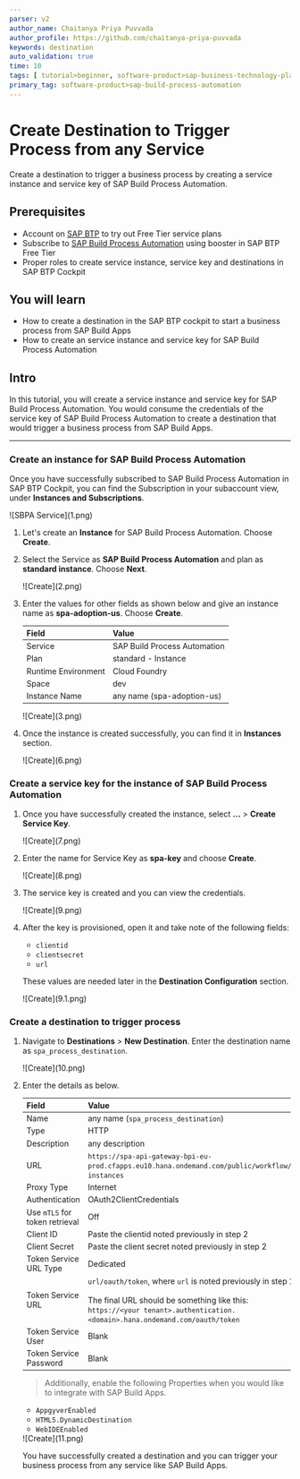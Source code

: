 ```yaml
---
parser: v2
author_name: Chaitanya Priya Puvvada
author_profile: https://github.com/chaitanya-priya-puvvada
keywords: destination
auto_validation: true
time: 10
tags: [ tutorial>beginner, software-product>sap-business-technology-platform, tutorial>free-tier]
primary_tag: software-product>sap-build-process-automation
---
```


# Create Destination to Trigger Process from any Service
<!-- description --> Create a destination to trigger a business process by creating a service instance and service key of SAP Build Process Automation.

## Prerequisites
- Account on [SAP BTP](btp-free-tier-account) to try out Free Tier service plans
- Subscribe to [SAP Build Process Automation](spa-subscribe-booster) using booster in SAP BTP Free Tier
- Proper roles to create service instance, service key and destinations in SAP BTP Cockpit

## You will learn
- How to create a destination in the SAP BTP cockpit to start a business process from SAP Build Apps
- How to create an service instance and service key for SAP Build Process Automation

## Intro
In this tutorial, you will create a service instance and service key for SAP Build Process Automation. You would consume the credentials of the service key of SAP Build Process Automation to create a destination that would trigger a business process from SAP Build Apps.

---

### Create an instance for SAP Build Process Automation

Once you have successfully subscribed to SAP Build Process Automation in SAP BTP Cockpit, you can find the Subscription in  your subaccount view, under **Instances and Subscriptions**.

<!-- border --> ![SBPA Service](1.png)

1. Let's create an **Instance** for SAP Build Process Automation. Choose **Create**.

2. Select the Service as **SAP Build Process Automation** and plan as **standard instance**. Choose **Next**.

    <!-- border --> ![Create](2.png)

3. Enter the values for other fields as shown below and give an instance name as **spa-adoption-us**. Choose **Create**.

    | Field|Value
    | --- | :---
    | Service | SAP Build Process Automation
    | Plan | standard - Instance
    | Runtime Environment | Cloud Foundry
    | Space | dev
    | Instance Name | any name   (spa-adoption-us)

    <!-- border --> ![Create](3.png)  

4. Once the instance is created successfully, you can find it in **Instances** section.

    <!-- border --> ![Create](6.png)  

### Create a service key for the instance of SAP Build Process Automation  

1. Once you have successfully created the instance, select **...** > **Create Service Key**.

    <!-- border --> ![Create](7.png)  

2. Enter the name for Service Key as **spa-key** and choose **Create**.

    <!-- border --> ![Create](8.png)  

3. The service key is created and you can view the credentials.

    <!-- border --> ![Create](9.png)  

4. After the key is provisioned, open it and take note of the following fields:

    - `clientid`
    - `clientsecret`
    - `url`

    These values are needed later in the **Destination Configuration** section.

    <!-- border --> ![Create](9.1.png)  

### Create a destination to trigger process

1. Navigate to **Destinations** > **New Destination**. Enter the destination name as `spa_process_destination`.

    <!-- border --> ![Create](10.png)

2. Enter the details as below.

    | Field|Value
    | --- | :---
    | Name | any name (`spa_process_destination`)
    | Type | HTTP
    | Description | any description
    | URL | `https://spa-api-gateway-bpi-eu-prod.cfapps.eu10.hana.ondemand.com/public/workflow/rest/v1/workflow-instances`
    | Proxy Type | Internet
    | Authentication |  OAuth2ClientCredentials
    | Use `mTLS` for token retrieval |  Off
    | Client ID | Paste the clientid noted previously in step 2
    | Client Secret | Paste the client secret noted previously in step 2
    | Token Service URL Type | Dedicated
    | Token Service URL|  `url/oauth/token`, where `url` is noted previously in step 2<div>&nbsp;</div>The final URL should be something like this: <div></div>`https://<your tenant>.authentication.<domain>.hana.ondemand.com/oauth/token`
    | Token Service User| Blank
    | Token Service Password| Blank

    > Additionally, enable the following Properties when you would like to integrate with SAP Build Apps.

    - `AppgyverEnabled`
    - `HTML5.DynamicDestination`
    - `WebIDEEnabled`  

    <!-- border --> ![Create](11.png)    

    You have successfully created a destination and you can trigger your business process from any service like SAP Build Apps.
